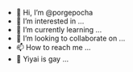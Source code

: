 - 👋 Hi, I’m @porgepocha
- 👀 I’m interested in ...
- 🌱 I’m currently learning ...
- 💞️ I’m looking to collaborate on ...
- 📫 How to reach me ...
- 🤔 Yiyai is gay ...
<!---
porgepocha/porgepocha is a ✨ special ✨ repository because its `README.md` (this file) appears on your GitHub profile.
You can click the Preview link to take a look at your changes.
--->
